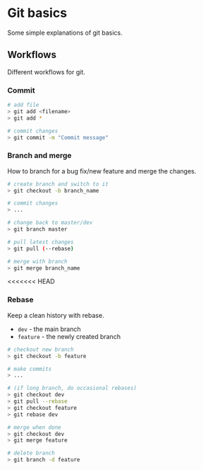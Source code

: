 # Git basics
Some simple explanations of git basics.

## Workflows
Different workflows for git.

### Commit

```bash
# add file
> git add <filename>
> git add *

# commit changes
> git commit -m "Commit message"
```

### Branch and merge
How to branch for a bug fix/new feature and merge the changes.

```bash
# create branch and switch to it
> git checkout -b branch_name

# commit changes
> ...

# change back to master/dev
> git branch master

# pull latest changes
> git pull (--rebase)

# merge with branch
> git merge branch_name
```
<<<<<<< HEAD

### Rebase
Keep a clean history with rebase.
* `dev` - the main branch
* `feature` - the newly created branch

```bash
# checkout new branch
> git checkout -b feature

# make commits
> ...

# (if long branch, do occasional rebases)
> git checkout dev
> git pull --rebase
> git checkout feature
> git rebase dev

# merge when done
> git checkout dev
> git merge feature

# delete branch
> git branch -d feature
```

